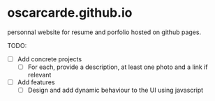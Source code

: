 # oscarcarde.github.io
personnal website for resume and porfolio hosted on github pages.

TODO:

- [ ] Add concrete projects
  - [ ] For each, provide a description, at least one photo and a link if relevant
- [ ] Add features
  - [ ] Design and add dynamic behaviour to the UI using javascript
